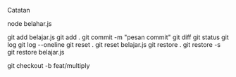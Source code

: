 Catatan

node belahar.js

git add belajar.js
git add .
git commit -m "pesan commit"
git diff
git status
git log
git log --oneline
git reset . 
git reset belajar.js
git restore .
git restore -s
git restore belajar.js

git checkout -b feat/multiply

